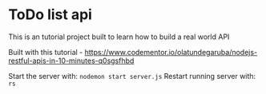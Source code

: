 # ToDo list api

This is an tutorial project built to learn how to build a real world API

Built with this tutorial - https://www.codementor.io/olatundegaruba/nodejs-restful-apis-in-10-minutes-q0sgsfhbd

Start the server with: ```nodemon start server.js```
Restart running server with: ```rs```
